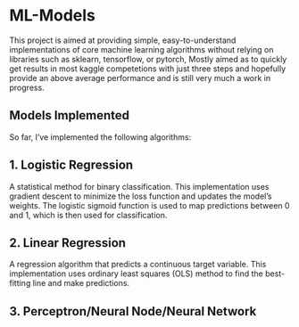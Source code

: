# ML-Models

This project is aimed at providing simple, easy-to-understand implementations of core machine learning algorithms without relying on libraries such as sklearn, tensorflow, or pytorch, Mostly aimed as to quickly get results in most kaggle competetions with just three steps and hopefully provide an above average performance and is still very much a work in progress.

## Models Implemented
So far, I’ve implemented the following algorithms:

## 1. Logistic Regression
A statistical method for binary classification. This implementation uses gradient descent to minimize the loss function and updates the model’s weights.
The logistic sigmoid function is used to map predictions between 0 and 1, which is then used for classification.
## 2. Linear Regression
A regression algorithm that predicts a continuous target variable. This implementation uses ordinary least squares (OLS) method to find the best-fitting line and make predictions.
## 3. Perceptron/Neural Node/Neural Network
